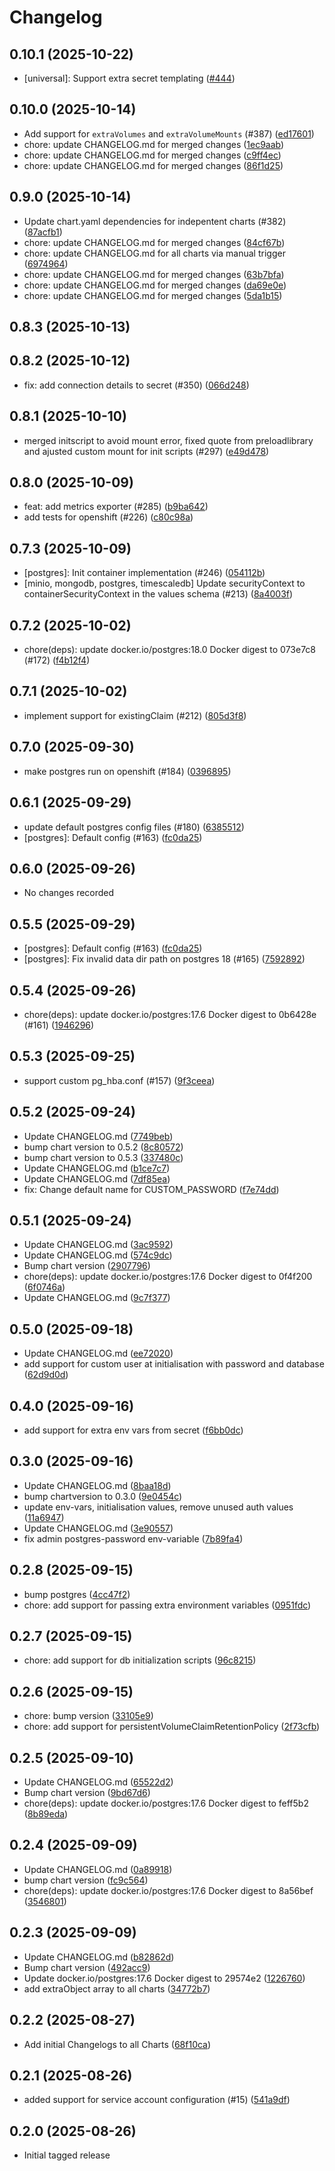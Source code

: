 # Changelog

## 0.10.1 (2025-10-22)

* [universal]: Support extra secret templating ([#444](https://github.com/CloudPirates-io/helm-charts/pull/444))

## 0.10.0 (2025-10-14)

* Add support for `extraVolumes` and `extraVolumeMounts` (#387) ([ed17601](https://github.com/CloudPirates-io/helm-charts/commit/ed17601))
* chore: update CHANGELOG.md for merged changes ([1ec9aab](https://github.com/CloudPirates-io/helm-charts/commit/1ec9aab))
* chore: update CHANGELOG.md for merged changes ([c9ff4ec](https://github.com/CloudPirates-io/helm-charts/commit/c9ff4ec))
* chore: update CHANGELOG.md for merged changes ([86f1d25](https://github.com/CloudPirates-io/helm-charts/commit/86f1d25))

## 0.9.0 (2025-10-14)

* Update chart.yaml dependencies for indepentent charts (#382) ([87acfb1](https://github.com/CloudPirates-io/helm-charts/commit/87acfb1))
* chore: update CHANGELOG.md for merged changes ([84cf67b](https://github.com/CloudPirates-io/helm-charts/commit/84cf67b))
* chore: update CHANGELOG.md for all charts via manual trigger ([6974964](https://github.com/CloudPirates-io/helm-charts/commit/6974964))
* chore: update CHANGELOG.md for merged changes ([63b7bfa](https://github.com/CloudPirates-io/helm-charts/commit/63b7bfa))
* chore: update CHANGELOG.md for merged changes ([da69e0e](https://github.com/CloudPirates-io/helm-charts/commit/da69e0e))
* chore: update CHANGELOG.md for merged changes ([5da1b15](https://github.com/CloudPirates-io/helm-charts/commit/5da1b15))

## 0.8.3 (2025-10-13)


## 0.8.2 (2025-10-12)

* fix: add connection details to secret (#350) ([066d248](https://github.com/CloudPirates-io/helm-charts/commit/066d248))

## 0.8.1 (2025-10-10)

* merged initscript to avoid mount error, fixed quote from preloadlibrary and ajusted custom mount for init scripts (#297) ([e49d478](https://github.com/CloudPirates-io/helm-charts/commit/e49d478))

## 0.8.0 (2025-10-09)

* feat: add metrics exporter (#285) ([b9ba642](https://github.com/CloudPirates-io/helm-charts/commit/b9ba642))
* add tests for openshift (#226) ([c80c98a](https://github.com/CloudPirates-io/helm-charts/commit/c80c98a))

## 0.7.3 (2025-10-09)

* [postgres]: Init container implementation (#246) ([054112b](https://github.com/CloudPirates-io/helm-charts/commit/054112b))
*  [minio, mongodb, postgres, timescaledb] Update securityContext to containerSecurityContext in the values schema (#213) ([8a4003f](https://github.com/CloudPirates-io/helm-charts/commit/8a4003f))

## 0.7.2 (2025-10-02)

* chore(deps): update docker.io/postgres:18.0 Docker digest to 073e7c8 (#172) ([f4b12f4](https://github.com/CloudPirates-io/helm-charts/commit/f4b12f4))

## 0.7.1 (2025-10-02)

* implement support for existingClaim (#212) ([805d3f8](https://github.com/CloudPirates-io/helm-charts/commit/805d3f8))

## 0.7.0 (2025-09-30)

* make postgres run on openshift (#184) ([0396895](https://github.com/CloudPirates-io/helm-charts/commit/0396895))

## 0.6.1 (2025-09-29)

* update default postgres config files (#180) ([6385512](https://github.com/CloudPirates-io/helm-charts/commit/6385512))
* [postgres]: Default config (#163) ([fc0da25](https://github.com/CloudPirates-io/helm-charts/commit/fc0da25))

## 0.6.0 (2025-09-26)

* No changes recorded

## 0.5.5 (2025-09-29)

* [postgres]: Default config (#163) ([fc0da25](https://github.com/CloudPirates-io/helm-charts/commit/fc0da25))
* [postgres]: Fix invalid data dir path on postgres 18 (#165) ([7592892](https://github.com/CloudPirates-io/helm-charts/commit/7592892))

## 0.5.4 (2025-09-26)

* chore(deps): update docker.io/postgres:17.6 Docker digest to 0b6428e (#161) ([1946296](https://github.com/CloudPirates-io/helm-charts/commit/1946296))

## 0.5.3 (2025-09-25)

* support custom pg_hba.conf (#157) ([9f3ceea](https://github.com/CloudPirates-io/helm-charts/commit/9f3ceea))

## 0.5.2 (2025-09-24)

* Update CHANGELOG.md ([7749beb](https://github.com/CloudPirates-io/helm-charts/commit/7749beb))
* bump chart version to 0.5.2 ([8c80572](https://github.com/CloudPirates-io/helm-charts/commit/8c80572))
* bump chart version to 0.5.3 ([337480c](https://github.com/CloudPirates-io/helm-charts/commit/337480c))
* Update CHANGELOG.md ([b1ce7c7](https://github.com/CloudPirates-io/helm-charts/commit/b1ce7c7))
* Update CHANGELOG.md ([7df85ea](https://github.com/CloudPirates-io/helm-charts/commit/7df85ea))
* fix: Change default name for CUSTOM_PASSWORD ([f7e74dd](https://github.com/CloudPirates-io/helm-charts/commit/f7e74dd))

## 0.5.1 (2025-09-24)

* Update CHANGELOG.md ([3ac9592](https://github.com/CloudPirates-io/helm-charts/commit/3ac9592))
* Update CHANGELOG.md ([574c9dc](https://github.com/CloudPirates-io/helm-charts/commit/574c9dc))
* Bump chart version ([2907796](https://github.com/CloudPirates-io/helm-charts/commit/2907796))
* chore(deps): update docker.io/postgres:17.6 Docker digest to 0f4f200 ([6f0746a](https://github.com/CloudPirates-io/helm-charts/commit/6f0746a))
* Update CHANGELOG.md ([9c7f377](https://github.com/CloudPirates-io/helm-charts/commit/9c7f377))

## 0.5.0 (2025-09-18)

* Update CHANGELOG.md ([ee72020](https://github.com/CloudPirates-io/helm-charts/commit/ee72020))
* add support for custom user at initialisation with password and database ([62d9d0d](https://github.com/CloudPirates-io/helm-charts/commit/62d9d0d))

## 0.4.0 (2025-09-16)

* add support for extra env vars from secret ([f6bb0dc](https://github.com/CloudPirates-io/helm-charts/commit/f6bb0dc))

## 0.3.0 (2025-09-16)

* Update CHANGELOG.md ([8baa18d](https://github.com/CloudPirates-io/helm-charts/commit/8baa18d))
* bump chartversion to 0.3.0 ([9e0454c](https://github.com/CloudPirates-io/helm-charts/commit/9e0454c))
* update env-vars, initialisation values, remove unused auth values ([11a6947](https://github.com/CloudPirates-io/helm-charts/commit/11a6947))
* Update CHANGELOG.md ([3e90557](https://github.com/CloudPirates-io/helm-charts/commit/3e90557))
* fix admin postgres-password env-variable ([7b89fa4](https://github.com/CloudPirates-io/helm-charts/commit/7b89fa4))

## 0.2.8 (2025-09-15)

* bump postgres ([4cc47f2](https://github.com/CloudPirates-io/helm-charts/commit/4cc47f2))
* chore: add support for passing extra environment variables ([0951fdc](https://github.com/CloudPirates-io/helm-charts/commit/0951fdc))

## 0.2.7 (2025-09-15)

* chore: add support for db initialization scripts ([96c8215](https://github.com/CloudPirates-io/helm-charts/commit/96c8215))

## 0.2.6 (2025-09-15)

* chore: bump version ([33105e9](https://github.com/CloudPirates-io/helm-charts/commit/33105e9))
* chore: add support for persistentVolumeClaimRetentionPolicy ([2f73cfb](https://github.com/CloudPirates-io/helm-charts/commit/2f73cfb))

## 0.2.5 (2025-09-10)

* Update CHANGELOG.md ([65522d2](https://github.com/CloudPirates-io/helm-charts/commit/65522d2))
* Bump chart version ([9bd67d6](https://github.com/CloudPirates-io/helm-charts/commit/9bd67d6))
* chore(deps): update docker.io/postgres:17.6 Docker digest to feff5b2 ([8b89eda](https://github.com/CloudPirates-io/helm-charts/commit/8b89eda))

## 0.2.4 (2025-09-09)

* Update CHANGELOG.md ([0a89918](https://github.com/CloudPirates-io/helm-charts/commit/0a89918))
* bump chart version ([fc9c564](https://github.com/CloudPirates-io/helm-charts/commit/fc9c564))
* chore(deps): update docker.io/postgres:17.6 Docker digest to 8a56bef ([3546801](https://github.com/CloudPirates-io/helm-charts/commit/3546801))

## 0.2.3 (2025-09-09)

* Update CHANGELOG.md ([b82862d](https://github.com/CloudPirates-io/helm-charts/commit/b82862d))
* Bump chart version ([492acc9](https://github.com/CloudPirates-io/helm-charts/commit/492acc9))
* Update docker.io/postgres:17.6 Docker digest to 29574e2 ([1226760](https://github.com/CloudPirates-io/helm-charts/commit/1226760))
* add extraObject array to all charts ([34772b7](https://github.com/CloudPirates-io/helm-charts/commit/34772b7))

## 0.2.2 (2025-08-27)

* Add initial Changelogs to all Charts ([68f10ca](https://github.com/CloudPirates-io/helm-charts/commit/68f10ca))

## 0.2.1 (2025-08-26)

* added support for service account configuration (#15) ([541a9df](https://github.com/CloudPirates-io/helm-charts/commit/541a9df))

## 0.2.0 (2025-08-26)

* Initial tagged release
